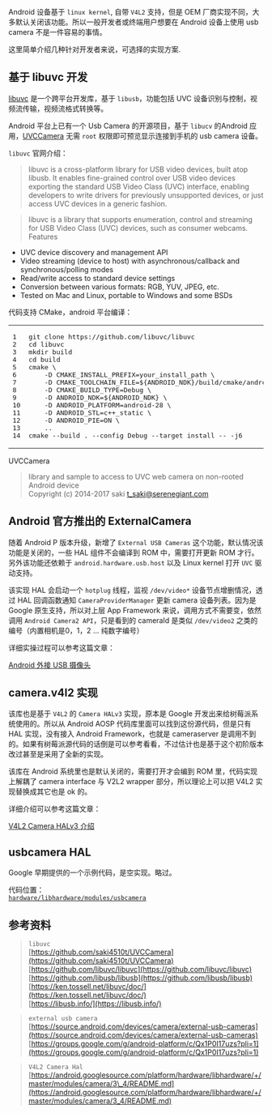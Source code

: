 Android 设备基于 `linux kernel`, 自带 `V4L2` 支持，但是 OEM 厂商实现不同，大多默认关闭该功能。所以一般开发者或终端用户想要在 Android 设备上使用 usb camera 不是一件容易的事情。

这里简单介绍几种针对开发者来说，可选择的实现方案.

## [](#基于-libuvc-开发 "基于 libuvc 开发")基于 libuvc 开发

[libuvc](https://github.com/libuvc/libuvc) 是一个跨平台开发库，基于 `libusb`，功能包括 UVC 设备识别与控制，视频流传输，视频流格式转换等。

Android 平台上已有一个 Usb Camera 的开源项目，基于 `libucv` 的Android 应用，[UVCCamera](https://github.com/saki4510t/UVCCamera) 无需 `root` 权限即可预览显示连接到手机的 usb camera 设备。

`libuvc` 官网介绍：

> libuvc is a cross-platform library for USB video devices, built atop libusb. It enables fine-grained control over USB video devices exporting the standard USB Video Class (UVC) interface, enabling developers to write drivers for previously unsupported devices, or just access UVC devices in a generic fashion.

> libuvc is a library that supports enumeration, control and streaming for USB Video Class (UVC) devices, such as consumer webcams.  
> Features

+   UVC device discovery and management API
+   Video streaming (device to host) with asynchronous/callback and synchronous/polling modes
+   Read/write access to standard device settings
+   Conversion between various formats: RGB, YUV, JPEG, etc.
+   Tested on Mac and Linux, portable to Windows and some BSDs

代码支持 CMake，android 平台编译：

<table><tbody><tr><td class="gutter"><pre><span class="line">1</span><br><span class="line">2</span><br><span class="line">3</span><br><span class="line">4</span><br><span class="line">5</span><br><span class="line">6</span><br><span class="line">7</span><br><span class="line">8</span><br><span class="line">9</span><br><span class="line">10</span><br><span class="line">11</span><br><span class="line">12</span><br><span class="line">13</span><br><span class="line">14</span><br></pre></td><td class="code"><pre><span class="line">git <span class="built_in">clone</span> https://github.com/libuvc/libuvc</span><br><span class="line"><span class="built_in">cd</span> libuvc</span><br><span class="line"><span class="built_in">mkdir</span> build</span><br><span class="line"><span class="built_in">cd</span> build</span><br><span class="line">cmake \</span><br><span class="line">    -D CMAKE_INSTALL_PREFIX=your_install_path \</span><br><span class="line">    -D CMAKE_TOOLCHAIN_FILE=<span class="variable">${ANDROID_NDK}</span>/build/cmake/android.toolchain.cmake \</span><br><span class="line">    -D CMAKE_BUILD_TYPE=Debug \</span><br><span class="line">    -D ANDROID_NDK=<span class="variable">${ANDROID_NDK}</span> \</span><br><span class="line">    -D ANDROID_PLATFORM=android-28 \</span><br><span class="line">    -D ANDROID_STL=c++_static \</span><br><span class="line">    -D ANDROID_PIE=ON \</span><br><span class="line">    ..</span><br><span class="line">cmake --build . --config Debug --target install -- -j6</span><br></pre></td></tr></tbody></table>

UVCCamera

> library and sample to access to UVC web camera on non-rooted Android device  
> Copyright (c) 2014-2017 saki [t\_saki@serenegiant.com](mailto:t_saki@serenegiant.com)

## [](#Android-官方推出的-ExternalCamera "Android 官方推出的 ExternalCamera")Android 官方推出的 ExternalCamera

随着 Android P 版本升级，新增了 `External USB Cameras` 这个功能，默认情况该功能是关闭的，一些 HAL 组件不会编译到 ROM 中，需要打开更新 ROM 才行。另外该功能还依赖于 `android.hardware.usb.host` 以及 Linux kernel 打开 `UVC` 驱动支持。

该实现 HAL 会启动一个 `hotplug` 线程，监视 `/dev/video*` 设备节点增删情况，透过 HAL 回调函数通知 `CameraProviderManager` 更新 camera 设备列表。因为是 Google 原生支持，所以对上层 App Framework 来说，调用方式不需要变，依然调用 `Android Camera2 API`，只是看到的 cameraId 是类似 `/dev/video2` 之类的编号（内置相机是0，1，2 … 纯数字编号）

详细实操过程可以参考这篇文章：

[Android 外接 USB 摄像头](https://www.xbwee.space/2020/11/12/Android-External-USB-Cameras/ "Android 外接 USB 摄像头")

## [](#camera-v4l2-实现 "camera.v4l2 实现")camera.v4l2 实现

该库也是基于 `V4L2` 的 `Camera HALv3` 实现，原本是 Google 开发出来给树莓派系统使用的。所以从 Android AOSP 代码库里面可以找到这份源代码，但是只有 HAL 实现，没有接入 Android Framework，也就是 cameraserver 是调用不到的。如果有树莓派源代码的话倒是可以参考看看，不过估计也是基于这个初阶版本改过甚至是采用了全新的实现。

该库在 Android 系统里也是默认关闭的，需要打开才会编到 ROM 里，代码实现上解耦了 camera interface 与 V2L2 wrapper 部分，所以理论上可以把 V4L2 实现替换成其它也是 ok 的。

详细介绍可以参考这篇文章：

[V4L2 Camera HALv3 介绍](https://www.xbwee.space/2020/10/25/V4L2-Camera-HALv3/ "V4L2 Camera HALv3 介绍")

## [](#usbcamera-HAL "usbcamera HAL")usbcamera HAL

Google 早期提供的一个示例代码，是空实现。略过。

代码位置：  
[`hardware/libhardware/modules/usbcamera`](https://android.googlesource.com/platform/hardware/libhardware/+/refs/heads/master/modules/usbcamera/)

## [](#参考资料 "参考资料")参考资料

> `libuvc`  
> [https://github.com/saki4510t/UVCCamera](https://github.com/saki4510t/UVCCamera)  
> [https://github.com/libuvc/libuvc](https://github.com/libuvc/libuvc)  
> [https://github.com/libusb/libusb](https://github.com/libusb/libusb)  
> [https://ken.tossell.net/libuvc/doc/](https://ken.tossell.net/libuvc/doc/)  
> [https://libusb.info/](https://libusb.info/)

> `external usb camera`  
> [https://source.android.com/devices/camera/external-usb-cameras](https://source.android.com/devices/camera/external-usb-cameras)  
> [https://groups.google.com/g/android-platform/c/Qx1P0I17uzs?pli=1](https://groups.google.com/g/android-platform/c/Qx1P0I17uzs?pli=1)

> `V4L2 Camera Hal`  
> [https://android.googlesource.com/platform/hardware/libhardware/+/master/modules/camera/3\_4/README.md](https://android.googlesource.com/platform/hardware/libhardware/+/master/modules/camera/3_4/README.md)